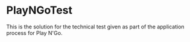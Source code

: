 # PlayNGoTest

This is the solution for the technical test given as part of the application process for Play N'Go.
